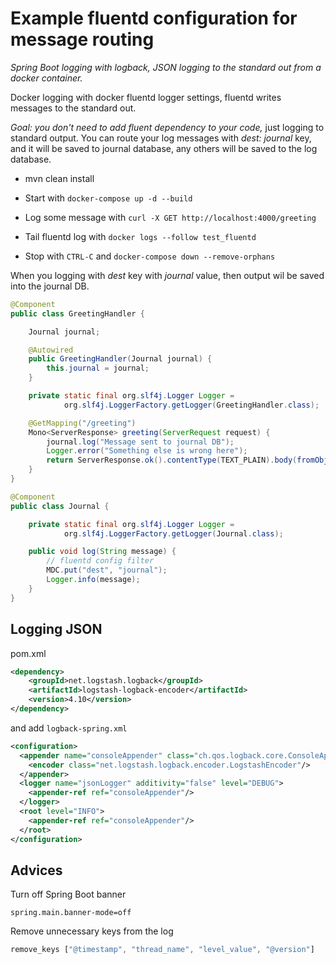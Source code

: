 # Example fluentd configuration for message routing

*Spring Boot logging with logback, JSON logging to the standard out from a docker container.*

Docker logging with docker fluentd logger settings, fluentd writes messages to the standard out.

*Goal: you don't need to add fluent dependency to your code,* just logging to standard output.
You can route your log messages with _dest: journal_ key, and it will be saved to journal database, any others will be saved to the log database.

* mvn clean install

* Start with ```docker-compose up -d --build```

* Log some message with ```curl -X GET http://localhost:4000/greeting```

* Tail fluentd log with ```docker logs --follow test_fluentd```

* Stop with ```CTRL-C``` and ```docker-compose down --remove-orphans```

When you logging with _dest_ key with _journal_ value, then output wil be saved into the journal DB.

```java
@Component
public class GreetingHandler {

    Journal journal;

    @Autowired
    public GreetingHandler(Journal journal) {
        this.journal = journal;
    }

    private static final org.slf4j.Logger Logger =
            org.slf4j.LoggerFactory.getLogger(GreetingHandler.class);

    @GetMapping("/greeting")
    Mono<ServerResponse> greeting(ServerRequest request) {
        journal.log("Message sent to journal DB");
        Logger.error("Something else is wrong here");
        return ServerResponse.ok().contentType(TEXT_PLAIN).body(fromObject("Hello World!"));
    }
}
```

```java
@Component
public class Journal {

    private static final org.slf4j.Logger Logger =
            org.slf4j.LoggerFactory.getLogger(Journal.class);

    public void log(String message) {
        // fluentd config filter
        MDC.put("dest", "journal");
        Logger.info(message);
    }
}
```

## Logging JSON

pom.xml

```xml
<dependency>
    <groupId>net.logstash.logback</groupId>
    <artifactId>logstash-logback-encoder</artifactId>
    <version>4.10</version>
</dependency>
```

and add ```logback-spring.xml```

```xml
<configuration>
  <appender name="consoleAppender" class="ch.qos.logback.core.ConsoleAppender">
    <encoder class="net.logstash.logback.encoder.LogstashEncoder"/>
  </appender>
  <logger name="jsonLogger" additivity="false" level="DEBUG">
    <appender-ref ref="consoleAppender"/>
  </logger>
  <root level="INFO">
    <appender-ref ref="consoleAppender"/>
  </root>
</configuration>
```

## Advices

Turn off Spring Boot banner

```
spring.main.banner-mode=off
```

Remove unnecessary keys from the log

```javascript
remove_keys ["@timestamp", "thread_name", "level_value", "@version"]
```
